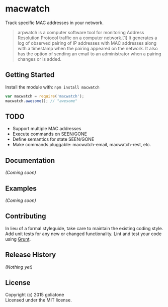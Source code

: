 # macwatch

Track specific MAC addresses in your network.

>arpwatch is a computer software tool for monitoring Address Resolution Protocol traffic on a computer network.[1] It generates a log of observed pairing of IP addresses with MAC addresses along with a timestamp when the pairing appeared on the network. It also has the option of sending an email to an administrator when a pairing changes or is added.

## Getting Started
Install the module with: `npm install macwatch`

```javascript
var macwatch = require('macwatch');
macwatch.awesome(); // "awesome"
```

## TODO
- Support multiple MAC addresses
- Execute commands on SEEN/GONE
- Define semantics for state SEEN/GONE
- Make commands pluggable: macwatch-email, macwatch-rest, etc. 

## Documentation
_(Coming soon)_

## Examples
_(Coming soon)_

## Contributing
In lieu of a formal styleguide, take care to maintain the existing coding style. Add unit tests for any new or changed functionality. Lint and test your code using [Grunt](http://gruntjs.com/).

## Release History
_(Nothing yet)_

## License
Copyright (c) 2015 goliatone  
Licensed under the MIT license.
